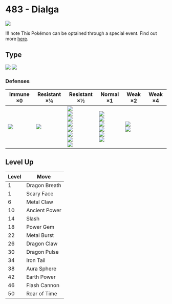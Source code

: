 # 483 - Dialga
![][483]

!!! note
    This Pokémon can be optained through a special event. Find out more [here](../../special_events/#dialga).

## Type

![][steel]  ![][dragon]

### Defenses

Immune ×0       | Resistant ×¼   | Resistant ×½                                                                                                                | Normal ×1                                                                              | Weak ×2                           | Weak ×4 | 
---             | ---            | ---                                                                                                                         | ---                                                                                    | ---                               | ---     | 
![][poison]<br> | ![][grass]<br> | ![][normal]<br> ![][flying]<br> ![][rock]<br> ![][bug]<br> ![][steel]<br> ![][water]<br> ![][electric]<br> ![][psychic]<br> | ![][ghost]<br> ![][fire]<br> ![][ice]<br> ![][dragon]<br> ![][dark]<br> ![][fairy]<br> | ![][fighting]<br> ![][ground]<br> |         | 

## Level Up

Level | Move          | 
---   | ---           | 
1     | Dragon Breath | 
1     | Scary Face    | 
6     | Metal Claw    | 
10    | Ancient Power | 
14    | Slash         | 
18    | Power Gem     | 
22    | Metal Burst   | 
26    | Dragon Claw   | 
30    | Dragon Pulse  | 
34    | Iron Tail     | 
38    | Aura Sphere   | 
42    | Earth Power   | 
46    | Flash Cannon  | 
50    | Roar of Time  | 

[483]: ../img/pokemon/483.png
[normal]: ../img/types/normal.png
[fire]: ../img/types/fire.png
[fighting]: ../img/types/fighting.png
[water]: ../img/types/water.png
[flying]: ../img/types/flying.png
[grass]: ../img/types/grass.png
[poison]: ../img/types/poison.png
[electric]: ../img/types/electric.png
[ground]: ../img/types/ground.png
[psychic]: ../img/types/psychic.png
[rock]: ../img/types/rock.png
[ice]: ../img/types/ice.png
[bug]: ../img/types/bug.png
[dragon]: ../img/types/dragon.png
[ghost]: ../img/types/ghost.png
[dark]: ../img/types/dark.png
[steel]: ../img/types/steel.png
[fairy]: ../img/types/fairy.png
